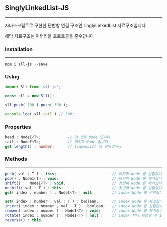 ## SinglyLinkedList-JS

---

자바스크립트로 구현한 단반향 연결 구조인 singlyLinkedList 자료구조입니다


해당 자료구조는 이터러블 프로토콜을 준수합니다

### Installation

---

````powershell
npm i sll-js --save
````

### Using

````javascript
import Sll from 'sll-js';

const sll = new Sll();

sll.push( 100 ).push( 300 );

console.log( sll.tail ) // 300;
````

### Properties

````typescript
head : NodeI<T>;            // 첫 번째 Node 입니다
tail : NodeI<T>;            // 마지막 Node 입니다
get length() : number;      // linkedList 의 길이입니다
````

### Methods

---

````javascript
push( val : T ) : this;                         // 마지막 Node 를 삽입합니다
pop() : NodeI<T> | void;                        // 마지막 Node 를 제거합니다
shift() :  NodeI<T> | void;                     // 첫번째 Node 를 제거합니다
unshift( val : T ) : this;                      // 첫번째 Node 를 삽입합니다
get( index : number ) : NodeI<T> | null;        // index Node 를 반환합니다

set( index : number , val : T ) : boolean;      // index Node 를 설정합니다
insert( index : number , val : T ) : boolean;   // index Node 를 삽입합니다
remove( index : number ) : NodeI<T> | void;     // index Node 를 제거합니다
rotate( index : number ) : NodeI<T> | null ;    // index 부터 재정렬 후 index Node 를 반환합니다
reverse() : this; 
````




